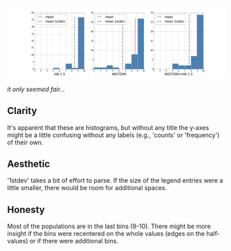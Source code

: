 ![fb55's plot](Mgrades.png "fb55's plot")

*it only seemed fair...*

## Clarity
It's apparent that these are histograms, but without any title the y-axes might be a little confusing without any labels (e.g., 'counts' or 'frequency') of their own. 

## Aesthetic
'1stdev' takes a bit of effort to parse. If the size of the legend entries were a little smaller, there would be room for additional spaces.

## Honesty
Most of the populations are in the last bins (9-10). There might be more insight if the bins were recentered on the whole values (edges on the half-values) or if there were additional bins.
